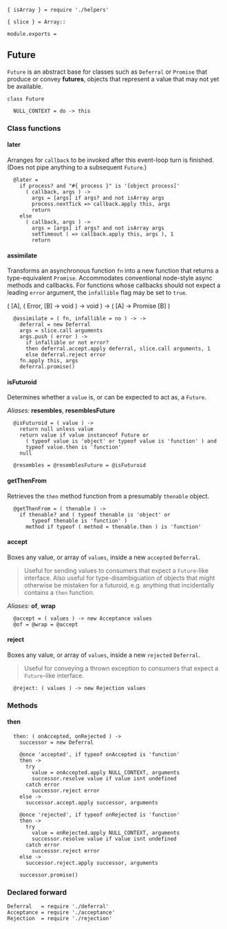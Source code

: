     { isArray } = require './helpers'

    { slice } = Array::

    module.exports =



## Future

`Future` is an abstract base for classes such as `Deferral` or `Promise` that
produce or convey **futures**, objects that represent a value that may not yet
be available.

    class Future

      NULL_CONTEXT = do -> this


### Class functions


#### later

Arranges for `callback` to be invoked after this event-loop turn is finished.
(Does not pipe anything to a subsequent `Future`.)

      @later =
        if process? and "#{ process }" is '[object process]'
          ( callback, args ) ->
            args = [args] if args? and not isArray args
            process.nextTick => callback.apply this, args
            return
        else
          ( callback, args ) ->
            args = [args] if args? and not isArray args
            setTimeout ( => callback.apply this, args ), 1
            return


#### assimilate

Transforms an asynchronous function `fn` into a new function that returns a
type-equivalent `Promise`. Accommodates conventional node-style async methods
and callbacks. For functions whose callbacks should not expect a leading
`error` argument, the `infallible` flag may be set to `true`.

( [A], ( Error, [B] → void ) → void ) → ( [A] → Promise [B] )

      @assimilate = ( fn, infallible = no ) -> ->
        deferral = new Deferral
        args = slice.call arguments
        args.push ( error ) ->
          if infallible or not error?
          then deferral.accept.apply deferral, slice.call arguments, 1
          else deferral.reject error
        fn.apply this, args
        deferral.promise()


#### isFuturoid

Determines whether a `value` is, or can be expected to act as, a `Future`.

*Aliases:* **resembles**, **resemblesFuture**

      @isFuturoid = ( value ) ->
        return null unless value
        return value if value instanceof Future or
          ( typeof value is 'object' or typeof value is 'function' ) and
          typeof value.then is 'function'
        null

      @resembles = @resemblesFuture = @isFuturoid


#### getThenFrom

Retrieves the `then` method function from a presumably `thenable` object.

      @getThenFrom = ( thenable ) ->
        if thenable? and ( typeof thenable is 'object' or
            typeof thenable is 'function' )
          method if typeof ( method = thenable.then ) is 'function'


#### accept

Boxes any value, or array of `values`, inside a new `accepted` `Deferral`.

> Useful for sending values to consumers that expect a `Future`-like interface.
  Also useful for type-disambiguation of objects that might otherwise be
  mistaken for a futuroid, e.g. anything that incidentally contains a `then`
  function.

*Aliases:* **of**, **wrap**

      @accept = ( values ) -> new Acceptance values
      @of = @wrap = @accept


#### reject

Boxes any value, or array of `values`, inside a new `rejected` `Deferral`.

> Useful for conveying a thrown exception to consumers that expect a
  `Future`-like interface.

      @reject: ( values ) -> new Rejection values



### Methods


#### then

      then: ( onAccepted, onRejected ) ->
        successor = new Deferral

        @once 'accepted', if typeof onAccepted is 'function'
        then ->
          try
            value = onAccepted.apply NULL_CONTEXT, arguments
            successor.resolve value if value isnt undefined
          catch error
            successor.reject error
        else ->
          successor.accept.apply successor, arguments

        @once 'rejected', if typeof onRejected is 'function'
        then ->
          try
            value = onRejected.apply NULL_CONTEXT, arguments
            successor.resolve value if value isnt undefined
          catch error
            successor.reject error
        else ->
          successor.reject.apply successor, arguments

        successor.promise()



### Declared forward

    Deferral   = require './deferral'
    Acceptance = require './acceptance'
    Rejection  = require './rejection'
